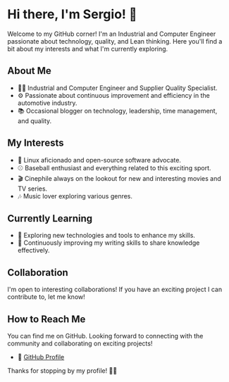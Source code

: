 # Hi there, I'm Sergio! 👋

Welcome to my GitHub corner! I'm an Industrial and Computer Engineer passionate about technology, quality, and Lean thinking. Here you'll find a bit about my interests and what I'm currently exploring.

## About Me
- 👨‍💻 Industrial and Computer Engineer and Supplier Quality Specialist.
- ⚙️ Passionate about continuous improvement and efficiency in the automotive industry.
- 📚 Occasional blogger on technology, leadership, time management, and quality.

## My Interests
- 🐧 Linux aficionado and open-source software advocate.
- ⚾ Baseball enthusiast and everything related to this exciting sport.
- 🎬 Cinephile always on the lookout for new and interesting movies and TV series.
- 🎶 Music lover exploring various genres.

## Currently Learning
- 🤖 Exploring new technologies and tools to enhance my skills.
- 📝 Continuously improving my writing skills to share knowledge effectively.

## Collaboration
I'm open to interesting collaborations! If you have an exciting project I can contribute to, let me know!

## How to Reach Me
You can find me on GitHub. Looking forward to connecting with the community and collaborating on exciting projects!

- 💼 [GitHub Profile](https://github.com/sergio-a-hernandez)

Thanks for stopping by my profile! 👨‍💻


<!---
sergio-a-hernandez/sergio-a-hernandez is a ✨ special ✨ repository because its `README.md` (this file) appears on your GitHub profile.
You can click the Preview link to take a look at your changes.
--->
